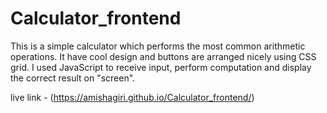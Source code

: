 # Calculator_frontend

This is a simple calculator which performs the most common arithmetic operations. It have cool design and buttons are arranged nicely using CSS grid. I used JavaScript to receive input, perform computation and display the correct result on "screen".

live link - (https://amishagiri.github.io/Calculator_frontend/)

